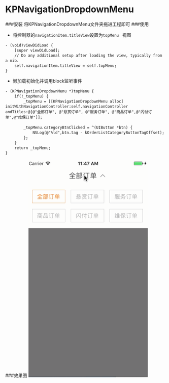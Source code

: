 # KPNavigationDropdownMenu


###安装
将KPNavigationDropdownMenu文件夹拖进工程即可
###使用
- 将控制器的`navigationItem.titleView`设置为`topMenu ` 视图

```
- (void)viewDidLoad {
    [super viewDidLoad];
    // Do any additional setup after loading the view, typically from a nib.
    self.navigationItem.titleView = self.topMenu;
}
```
- 懒加载初始化并调用block监听事件

```
- (KPNavigationDropdownMenu *)topMenu {
    if(!_topMenu) {
        _topMenu = [[KPNavigationDropdownMenu alloc] initWithNavigationController:self.navigationController andTitles:@[@"全部订单", @"悬赏订单", @"服务订单", @"商品订单",@"闪付订单",@"维保订单"]];
        
        _topMenu.categoryBtnClicked = ^(UIButton *btn) {
            NSLog(@"%ld",btn.tag - kOrderListCategoryButtonTagOffset);
        };
    }
    return _topMenu;
}

```
###效果图
![image](https://github.com/lyleLH/KPNavigationDropdownMenu/blob/master/Untitled.gif)